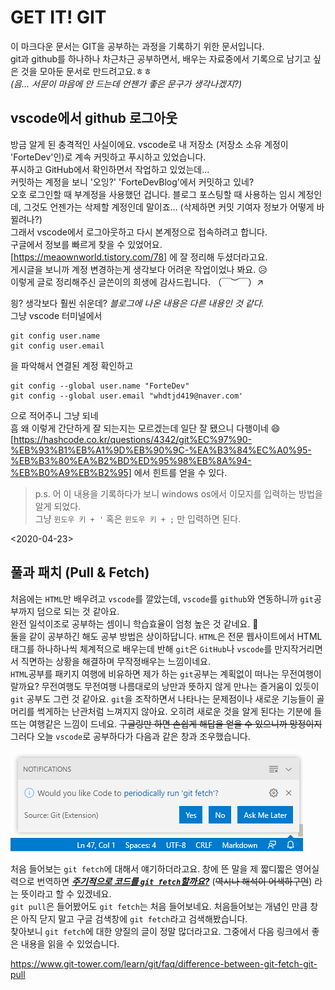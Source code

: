 # GET IT! GIT

이 마크다운 문서는 GIT을 공부하는 과정을 기록하기 위한 문서입니다.  
git과 github를 하나하나 차근차근 공부하면서, 배우는 자료중에서 기록으로 남기고 싶은 것을 모아둔 문서로 만드려고요.ㅎㅎ  
_(음... 서문이 마음에 안 드는데 언젠가 좋은 문구가 생각나겠지?)_

## vscode에서 github 로그아웃

방금 알게 된 충격적인 사실이에요.
vscode로 내 저장소 (저장소 소유 계정이 'ForteDev'인)로 계속 커밋하고 푸시하고 있었습니다.  
푸시하고 GitHub에서 확인하면서 작업하고 있었는데...   
커밋하는 계정을 보니 '오잉?' 'ForteDevBlog'에서 커밋하고 있네?  
오호 로그인할 때 부계정을 사용했던 겁니다. 블로그 포스팅할 때 사용하는 임시 계정인데, 그것도 언젠가는 삭제할 계정인데 말이죠... (삭제하면 커밋 기여자 정보가 어떻게 바뀔려나?)   
그래서 vscode에서 로그아웃하고 다시 본계정으로 접속하려고 합니다.   
구글에서 정보를 빠르게 찾을 수 있었어요.  
[https://meaownworld.tistory.com/78] 에 잘 정리해 두셨더라고요.   
게시글을 보니까 계정 변경하는게 생각보다 어려운 작업이었나 봐요. 😥  
이렇게 글로 정리해주신 글쓴이의 희생에 감사드립니다. （￣︶￣）↗　 

읭? 생각보다 훨씬 쉬운데? *블로그에 나온 내용은 다른 내용인 것 같다.*   
그냥 vscode 터미널에서

```git
git config user.name    
git config user.email   
```

을 파악해서 연결된 계정 확인하고

```git
git config --global user.name "ForteDev"
git config --global user.email "whdtjd419@naver.com'
```

으로 적어주니 그냥 되네  
흠 왜 이렇게 간단하게 잘 되는지는 모르겠는데 일단 잘 됐으니 다행이네 😄
[https://hashcode.co.kr/questions/4342/git%EC%97%90-%EB%93%B1%EB%A1%9D%EB%90%9C-%EA%B3%84%EC%A0%95-%EB%B3%80%EA%B2%BD%ED%95%98%EB%8A%94-%EB%B0%A9%EB%B2%95] 에서 힌트를 얻을 수 있다.   

> p.s. 어 이 내용을 기록하다가 보니 windows os에서 이모지를 입력하는 방법을 알게 되었다.  
> 그냥 `윈도우 키 + '` 혹은 `윈도우 키 + ;` 만 입력하면 된다.  

<2020-04-23>  

## 풀과 패치 (Pull & Fetch)

처음에는 `HTML`만 배우려고 `vscode`를 깔았는데, `vscode`를 `github`와 연동하니까 `git`공부까지 덤으로 되는 것 같아요.  
완전 일석이조로 공부하는 셈이니 학습효율이 엄청 높은 것 같네요. 🎉  
둘을 같이 공부하긴 해도 공부 방법은 상이하답니다. `HTML`은 전문 웹사이트에서 HTML태그를 하나하나씩 체계적으로 배우는데 반해 `git`은 `GitHub`나 `vscode`를 만지작거리면서 직면하는 상황을 해결하며 무작정배우는 느낌이네요.  
`HTML`공부를 패키지 여행에 비유하면 제가 하는 `git`공부는 계획없이 떠나는 무전여행이랄까요? 무전여행도 무전여행 나름대로의 낭만과 뜻하지 않게 만나는 즐거움이 있듯이 `git` 공부도 그런 것 같아요. `git`을 조작하면서 나타나는 문제점이나 새로운 기능들이 골머리를 썩게하는 난관처럼 느껴지지 않아요. 오히려 새로운 것을 알게 된다는 기분에 들뜨는 여행같은 느낌이 드네요. ~~구글링만 하면 손쉽게 해답을 얻을 수 있으니까 망정이지~~  
그러다 오늘 `vscode`로 공부하다가 다음과 같은 창과 조우했습니다.   

![gitfetch_notification](./img/gitfetch_nofitication.PNG)  

처음 들어보는 `git fetch`에 대해서 얘기하더라고요. 창에 뜬 말을 제 짧디짧은 영어실력으로 번역하면 <u>***주기적으로 코드를 `git fetch`할까요?***</u> (~~역시나 해석이 어색하구먼~~) 라는 뜻이라고 할 수 있겠네요.  
`git pull`은 들어봤어도 `git fetch`는 처음 들어보네요. 처음들어보는 개념인 만큼 창은 아직 닫지 말고 구글 검색창에 `git fetch`라고 검색해봤습니다.   
찾아보니 `git fetch`에 대한 양질의 글이 정말 많더라고요. 그중에서 다음 링크에서 좋은 내용을 읽을 수 있었습니다.  

<https://www.git-tower.com/learn/git/faq/difference-between-git-fetch-git-pull>
